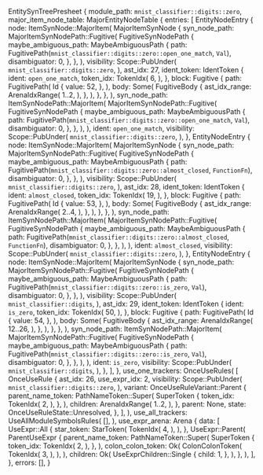 EntitySynTreePresheet {
    module_path: `mnist_classifier::digits::zero`,
    major_item_node_table: MajorEntityNodeTable {
        entries: [
            EntityNodeEntry {
                node: ItemSynNode::MajorItem(
                    MajorItemSynNode {
                        syn_node_path: MajorItemSynNodePath::Fugitive(
                            FugitiveSynNodePath {
                                maybe_ambiguous_path: MaybeAmbiguousPath {
                                    path: FugitivePath(`mnist_classifier::digits::zero::open_one_match`, `Val`),
                                    disambiguator: 0,
                                },
                            },
                        ),
                        visibility: Scope::PubUnder(
                            `mnist_classifier::digits::zero`,
                        ),
                        ast_idx: 27,
                        ident_token: IdentToken {
                            ident: `open_one_match`,
                            token_idx: TokenIdx(
                                6,
                            ),
                        },
                        block: Fugitive {
                            path: FugitivePath(
                                Id {
                                    value: 52,
                                },
                            ),
                            body: Some(
                                FugitiveBody {
                                    ast_idx_range: ArenaIdxRange(
                                        1..2,
                                    ),
                                },
                            ),
                        },
                    },
                ),
                syn_node_path: ItemSynNodePath::MajorItem(
                    MajorItemSynNodePath::Fugitive(
                        FugitiveSynNodePath {
                            maybe_ambiguous_path: MaybeAmbiguousPath {
                                path: FugitivePath(`mnist_classifier::digits::zero::open_one_match`, `Val`),
                                disambiguator: 0,
                            },
                        },
                    ),
                ),
                ident: `open_one_match`,
                visibility: Scope::PubUnder(
                    `mnist_classifier::digits::zero`,
                ),
            },
            EntityNodeEntry {
                node: ItemSynNode::MajorItem(
                    MajorItemSynNode {
                        syn_node_path: MajorItemSynNodePath::Fugitive(
                            FugitiveSynNodePath {
                                maybe_ambiguous_path: MaybeAmbiguousPath {
                                    path: FugitivePath(`mnist_classifier::digits::zero::almost_closed`, `FunctionFn`),
                                    disambiguator: 0,
                                },
                            },
                        ),
                        visibility: Scope::PubUnder(
                            `mnist_classifier::digits::zero`,
                        ),
                        ast_idx: 28,
                        ident_token: IdentToken {
                            ident: `almost_closed`,
                            token_idx: TokenIdx(
                                19,
                            ),
                        },
                        block: Fugitive {
                            path: FugitivePath(
                                Id {
                                    value: 53,
                                },
                            ),
                            body: Some(
                                FugitiveBody {
                                    ast_idx_range: ArenaIdxRange(
                                        2..4,
                                    ),
                                },
                            ),
                        },
                    },
                ),
                syn_node_path: ItemSynNodePath::MajorItem(
                    MajorItemSynNodePath::Fugitive(
                        FugitiveSynNodePath {
                            maybe_ambiguous_path: MaybeAmbiguousPath {
                                path: FugitivePath(`mnist_classifier::digits::zero::almost_closed`, `FunctionFn`),
                                disambiguator: 0,
                            },
                        },
                    ),
                ),
                ident: `almost_closed`,
                visibility: Scope::PubUnder(
                    `mnist_classifier::digits::zero`,
                ),
            },
            EntityNodeEntry {
                node: ItemSynNode::MajorItem(
                    MajorItemSynNode {
                        syn_node_path: MajorItemSynNodePath::Fugitive(
                            FugitiveSynNodePath {
                                maybe_ambiguous_path: MaybeAmbiguousPath {
                                    path: FugitivePath(`mnist_classifier::digits::zero::is_zero`, `Val`),
                                    disambiguator: 0,
                                },
                            },
                        ),
                        visibility: Scope::PubUnder(
                            `mnist_classifier::digits`,
                        ),
                        ast_idx: 29,
                        ident_token: IdentToken {
                            ident: `is_zero`,
                            token_idx: TokenIdx(
                                50,
                            ),
                        },
                        block: Fugitive {
                            path: FugitivePath(
                                Id {
                                    value: 54,
                                },
                            ),
                            body: Some(
                                FugitiveBody {
                                    ast_idx_range: ArenaIdxRange(
                                        12..26,
                                    ),
                                },
                            ),
                        },
                    },
                ),
                syn_node_path: ItemSynNodePath::MajorItem(
                    MajorItemSynNodePath::Fugitive(
                        FugitiveSynNodePath {
                            maybe_ambiguous_path: MaybeAmbiguousPath {
                                path: FugitivePath(`mnist_classifier::digits::zero::is_zero`, `Val`),
                                disambiguator: 0,
                            },
                        },
                    ),
                ),
                ident: `is_zero`,
                visibility: Scope::PubUnder(
                    `mnist_classifier::digits`,
                ),
            },
        ],
    },
    use_one_trackers: OnceUseRules(
        [
            OnceUseRule {
                ast_idx: 26,
                use_expr_idx: 2,
                visibility: Scope::PubUnder(
                    `mnist_classifier::digits::zero`,
                ),
                variant: OnceUseRuleVariant::Parent {
                    parent_name_token: PathNameToken::Super(
                        SuperToken {
                            token_idx: TokenIdx(
                                2,
                            ),
                        },
                    ),
                    children: ArenaIdxRange(
                        1..2,
                    ),
                },
                parent: None,
                state: OnceUseRuleState::Unresolved,
            },
        ],
    ),
    use_all_trackers: UseAllModuleSymbolsRules(
        [],
    ),
    use_expr_arena: Arena {
        data: [
            UseExpr::All {
                star_token: StarToken(
                    TokenIdx(
                        4,
                    ),
                ),
            },
            UseExpr::Parent(
                ParentUseExpr {
                    parent_name_token: PathNameToken::Super(
                        SuperToken {
                            token_idx: TokenIdx(
                                2,
                            ),
                        },
                    ),
                    colon_colon_token: Ok(
                        ColonColonToken(
                            TokenIdx(
                                3,
                            ),
                        ),
                    ),
                    children: Ok(
                        UseExprChildren::Single {
                            child: 1,
                        },
                    ),
                },
            ),
        ],
    },
    errors: [],
}